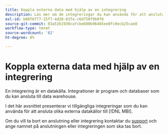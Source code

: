 ```yaml
---
title: Koppla externa data med hjälp av en integrering
description: Läs mer om de integreringar du kan använda för att ansluta olika externa datakällor till [!DNL MBI].
exl-id: b80f6f77-15f7-4d20-83fe-c6d758f9b0f8
source-git-commit: 03a5161930cafcbe600b96465ee0fc0ecb25cae8
workflow-type: tm+mt
source-wordcount: '82'
ht-degree: 0%

---
```


# Koppla externa data med hjälp av en integrering

En integrering är en datakälla. Integrationer är program och databaser som du kan ansluta till data warehouse.

I det här avsnittet presenterar vi tillgängliga integreringar som du kan använda för att ansluta olika externa datakällor till [!DNL MBI].

Om du vill ta bort en anslutning eller integrering kontaktar du [support](../../../guide-overview.md) och ange namnet på anslutningen eller integreringen som ska tas bort.

